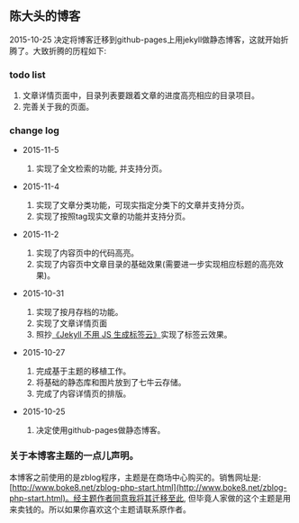 ## 陈大头的博客
2015-10-25 决定将博客迁移到github-pages上用jekyll做静态博客，这就开始折腾了。大致折腾的历程如下:

### todo list
1. 文章详情页面中，目录列表要跟着文章的进度高亮相应的目录项目。
1. 完善关于我的页面。

### change log

* 2015-11-5
	1. 实现了全文检索的功能, 并支持分页。


* 2015-11-4
	1. 实现了文章分类功能，可现实指定分类下的文章并支持分页。
	2. 实现了按照tag现实文章的功能并支持分页。

* 2015-11-2
	1. 实现了内容页中的代码高亮。
	2. 实现了内容页中文章目录的基础效果(需要进一步实现相应标题的高亮效果)。

* 2015-10-31
	1. 实现了按月存档的功能。
	2. 实现了文章详情页面
	2. 照抄[《Jekyll 不用 JS 生成标签云》](http://liberize.me/tech/jekyll-tag-cloud.html)实现了标签云效果。

* 2015-10-27
	1. 完成基于主题的移植工作。
	2. 将基础的静态库和图片放到了七牛云存储。
	3. 完成了内容详情页的排版。

* 2015-10-25
	1. 决定使用github-pages做静态博客。


### 关于本博客主题的一点儿声明。
本博客之前使用的是zblog程序，主题是在商场中心购买的。销售网址是:[http://www.boke8.net/zblog-php-start.html](http://www.boke8.net/zblog-php-start.html)。经主题作者同意我将其迁移至此, 但毕竟人家做的这个主题是用来卖钱的。所以如果你喜欢这个主题请联系原作者。
